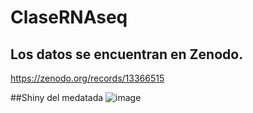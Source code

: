 # ClaseRNAseq
## Los datos se encuentran en Zenodo.
https://zenodo.org/records/13366515

##Shiny del medatada 
![image](https://github.com/user-attachments/assets/0159ff91-a0bf-45f4-8411-59cf35c69eb4)
